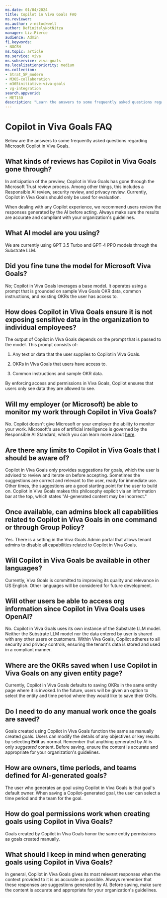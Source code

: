 ```yaml
---
ms.date: 01/04/2024
title: Copilot in Viva Goals FAQ
ms.reviewer: 
ms.author: v-nstockwell
author: DefinitelyNotNitza
manager: Liz.Pierce
audience: Admin
f1.keywords:
- NOCSH
ms.topic: article
ms.service: viva
ms.subservice: viva-goals
ms.localizationpriority: medium
ms.collection:  
- Strat_SP_modern
- M365-collaboration
- m365initiative-viva-goals
- vg-integration  
search.appverid:
- MET150
description: "Learn the answers to some frequently asked questions regarding Copilot in Viva Goals."
---
```


# Copilot in Viva Goals FAQ

Below are the answers to some frequently asked questions regarding Microsoft Copilot in Viva Goals.

## What kinds of reviews has Copilot in Viva Goals gone through?

In anticipation of the preview, Copilot in Viva Goals has gone through the Microsoft Trust review process. Among other things, this includes a Responsible AI review, security review, and privacy review. Currently, Copilot in Viva Goals should only be used for evaluation.

When dealing with any Copilot experience, we recommend users review the responses generated by the AI before acting. Always make sure the results are accurate and compliant with your organization's guidelines.

## What AI model are you using?

We are currently using GPT 3.5 Turbo and GPT-4 PPO models through the Substrate LLM.

## Did you fine tune the model for Microsoft Viva Goals?

No; Copilot in Viva Goals leverages a base model. It operates using a prompt that is grounded on sample Viva Goals OKR data, common instructions, and existing OKRs the user has access to.

## How does Copilot in Viva Goals ensure it is not exposing sensitive data in the organization to individual employees?

The output of Copilot in Viva Goals depends on the prompt that is passed to the model. This prompt consists of:

1. Any text or data that the user supplies to Copilot in Viva Goals.  

2. OKRs in Viva Goals that users<!--All users in the org, or the specific user?--> have access to.

3. Common instructions and sample OKR data.  

By enforcing access and permissions in Viva Goals, Copilot ensures that users only see data they are allowed to see.

## Will my employer (or Microsoft) be able to monitor my work through Copilot in Viva Goals?

No. Copilot doesn't give Microsoft or your employer the ability to monitor your work. Microsoft's use of artificial intelligence is governed by the Responsible AI Standard, which you can learn more about [here](https://www.microsoft.com/ai/responsible-ai).

## Are there any limits to Copilot in Viva Goals that I should be aware of?

Copilot in Viva Goals only provides suggestions for goals, which the user is advised to review and iterate on before accepting. Sometimes the suggestions are correct and relevant to the user, ready for immediate use. Other times, the suggestions are a good starting point for the user to build on. Copilot in Viva Goals makes this philosophy explicit via an information bar at the top, which states "AI-generated content may be incorrect."

## Once available, can admins block all capabilities related to Copilot in Viva Goals in one command or through Group Policy?

Yes. There is a setting in the Viva Goals Admin portal that allows tenant admins to disable all capabilities related to Copilot in Viva Goals.  

## Will Copilot in Viva Goals be available in other languages?

Currently, Viva Goals is committed to improving its quality and relevance in US English. Other languages will be considered for future development.

## Will other users be able to access org information since Copilot in Viva Goals uses OpenAI?

No. Copilot in Viva Goals uses its own instance of the Substrate LLM model. Neither the Substrate LLM model nor the data entered by user is shared with any other users or customers. Within Viva Goals, Copilot adheres to all security and privacy controls, ensuring the tenant's data is stored and used in a compliant manner.

## Where are the OKRs saved when I use Copilot in Viva Goals on any given entity page?

Currently, Copilot in Viva Goals defaults to saving OKRs in the same entity page where it is invoked. In the future, users will be given an option to select the entity and time period where they would like to save their OKRs.

## Do I need to do any manual work once the goals are saved?

Goals created using Copilot in Viva Goals function the same as manually created goals. Users can modify the details of any objectives or key results by selecting **Edit** as normal. Remember that anything generated by AI is only *suggested* content. Before saving, ensure the content is accurate and appropriate for your organization's guidelines.

## How are owners, time periods, and teams defined for AI-generated goals?

The user who generates an goal using Copilot in Viva Goals is that goal's default owner. When saving a Copilot-generated goal, the user can select a time period and the team for the goal.

## How do goal permissions work when creating goals using Copilot in Viva Goals?

Goals created by Copilot in Viva Goals honor the same entity permissions as goals created manually.

## What should I keep in mind when generating goals using Copilot in Viva Goals?

In general, Copilot in Viva Goals gives its most relevant responses when the context provided to it is as accurate as possible. Always remember that these responses are suggestions generated by AI. Before saving, make sure the content is accurate and appropriate for your organization's guidelines.  
